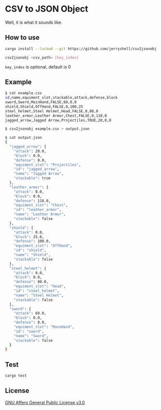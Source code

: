 # CSV to JSON Object

Well, it is what it sounds like.

## How to use

```bash
cargo install --locked --git https://github.com/jerryshell/csv2jsonobj
```

```bash
csv2jsonobj <csv_path> [key_index]
```

`key_index` is optional, default is 0

## Example

```bash
$ cat example.csv
id,name,equiment_slot,stackable,attack,defense,block
sword,Sword,MainHand,FALSE,60,0,0
shield,Shield,OffHand,FALSE,0,100,25
steel_helmet,Steel Helmet,Head,FALSE,0,80,0
leather_armor,Leather Armor,Chest,FALSE,0,110,0
jagged_arrow,Jagged Arrow,Projectiles,TRUE,20,0,0

$ csv2jsonobj example.csv > output.json

$ cat output.json
{
  "jagged_arrow": {
    "attack": 20.0,
    "block": 0.0,
    "defense": 0.0,
    "equiment_slot": "Projectiles",
    "id": "jagged_arrow",
    "name": "Jagged Arrow",
    "stackable": true
  },
  "leather_armor": {
    "attack": 0.0,
    "block": 0.0,
    "defense": 110.0,
    "equiment_slot": "Chest",
    "id": "leather_armor",
    "name": "Leather Armor",
    "stackable": false
  },
  "shield": {
    "attack": 0.0,
    "block": 25.0,
    "defense": 100.0,
    "equiment_slot": "OffHand",
    "id": "shield",
    "name": "Shield",
    "stackable": false
  },
  "steel_helmet": {
    "attack": 0.0,
    "block": 0.0,
    "defense": 80.0,
    "equiment_slot": "Head",
    "id": "steel_helmet",
    "name": "Steel Helmet",
    "stackable": false
  },
  "sword": {
    "attack": 60.0,
    "block": 0.0,
    "defense": 0.0,
    "equiment_slot": "MainHand",
    "id": "sword",
    "name": "Sword",
    "stackable": false
  }
}
```

## Test

```bash
cargo test
```

## License

[GNU Affero General Public License v3.0](https://choosealicense.com/licenses/agpl-3.0)
